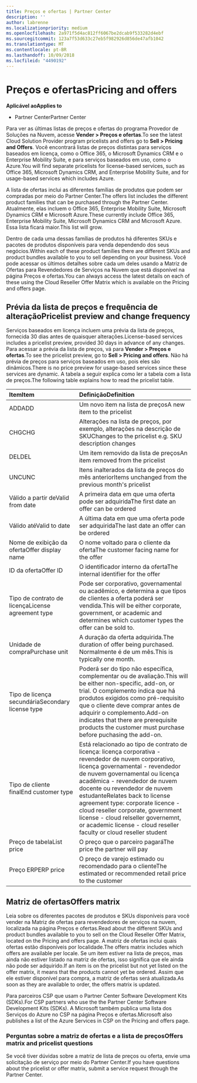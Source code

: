 ```yaml
---
title: Preços e ofertas | Partner Center
description: ''
author: labrenne
ms.localizationpriority: medium
ms.openlocfilehash: 2a971f5d4ac812ff6067be2dcab9f533282d4ebf
ms.sourcegitcommit: 123a7f53d633c27eb5f982926d856de47afb1042
ms.translationtype: MT
ms.contentlocale: pt-BR
ms.lasthandoff: 10/09/2018
ms.locfileid: "4490192"
---
```

# <a name="pricing-and-offers"></a><span data-ttu-id="536cc-102">Preços e ofertas</span><span class="sxs-lookup"><span data-stu-id="536cc-102">Pricing and offers</span></span>

**<span data-ttu-id="536cc-103">Aplicável ao</span><span class="sxs-lookup"><span data-stu-id="536cc-103">Applies to</span></span>**

-  <span data-ttu-id="536cc-104">Partner Center</span><span class="sxs-lookup"><span data-stu-id="536cc-104">Partner Center</span></span>

<span data-ttu-id="536cc-105">Para ver as últimas listas de preços e ofertas do programa Provedor de Soluções na Nuvem, acesse **Vender > Preços e ofertas**.</span><span class="sxs-lookup"><span data-stu-id="536cc-105">To see the latest Cloud Solution Provider program pricelists and offers go to **Sell > Pricing and Offers**.</span></span> <span data-ttu-id="536cc-106">Você encontrará listas de preços distintas para serviços baseados em licença, como o Office 365, o Microsoft Dynamics CRM e o Enterprise Mobility Suite, e para serviços baseados em uso, como o Azure.</span><span class="sxs-lookup"><span data-stu-id="536cc-106">You will find separate pricelists for license-based services, such as Office 365, Microsoft Dynamics CRM, and Enterprise Mobility Suite, and for usage-based services which includes Azure.</span></span> 

<span data-ttu-id="536cc-107">A lista de ofertas inclui as diferentes famílias de produtos que podem ser compradas por meio do Partner Center.</span><span class="sxs-lookup"><span data-stu-id="536cc-107">The offers list includes the different product families that can be purchased through the Partner Center.</span></span> <span data-ttu-id="536cc-108">Atualmente, elas incluem o Office 365, Enterprise Mobility Suite, Microsoft Dynamics CRM e Microsoft Azure.</span><span class="sxs-lookup"><span data-stu-id="536cc-108">These currently include Office 365, Enterprise Mobility Suite, Microsoft Dynamics CRM and Microsoft Azure.</span></span> <span data-ttu-id="536cc-109">Essa lista ficará maior.</span><span class="sxs-lookup"><span data-stu-id="536cc-109">This list will grow.</span></span>

<span data-ttu-id="536cc-110">Dentro de cada uma dessas famílias de produtos há diferentes SKUs e pacotes de produtos disponíveis para venda dependendo dos seus negócios.</span><span class="sxs-lookup"><span data-stu-id="536cc-110">Within each of these product families there are different SKUs and product bundles available to you to sell depending on your business.</span></span> <span data-ttu-id="536cc-111">Você pode acessar os últimos detalhes sobre cada um deles usando a Matriz de Ofertas para Revendedores de Serviços na Nuvem que está disponível na página Preços e ofertas.</span><span class="sxs-lookup"><span data-stu-id="536cc-111">You can always access the latest details on each of these using the Cloud Reseller Offer Matrix which is available on the Pricing and offers page.</span></span>

## <a name="pricelist-preview-and-change-frequency"></a><span data-ttu-id="536cc-112">Prévia da lista de preços e frequência de alteração</span><span class="sxs-lookup"><span data-stu-id="536cc-112">Pricelist preview and change frequency</span></span> 

<span data-ttu-id="536cc-113">Serviços baseados em licença incluem uma prévia da lista de preços, fornecida 30 dias antes de quaisquer alterações.</span><span class="sxs-lookup"><span data-stu-id="536cc-113">License-based services includes a pricelist preview, provided 30 days in advance of any changes.</span></span> <span data-ttu-id="536cc-114">Para acessar a prévia da lista de preços, vá para **Vender > Preços e ofertas**.</span><span class="sxs-lookup"><span data-stu-id="536cc-114">To see the pricelist preview, go to **Sell > Pricing and offers**.</span></span> <span data-ttu-id="536cc-115">Não há prévia de preços para serviços baseados em uso, pois eles são dinâmicos.</span><span class="sxs-lookup"><span data-stu-id="536cc-115">There is no price preview for usage-based services since these services are dynamic.</span></span> <span data-ttu-id="536cc-116">A tabela a seguir explica como ler a tabela com a lista de preços.</span><span class="sxs-lookup"><span data-stu-id="536cc-116">The following table explains how to read the pricelist table.</span></span>

|**<span data-ttu-id="536cc-117">Item</span><span class="sxs-lookup"><span data-stu-id="536cc-117">Item</span></span>**        |**<span data-ttu-id="536cc-118">Definição</span><span class="sxs-lookup"><span data-stu-id="536cc-118">Definition</span></span>**      |
|:-----------   |:-----------   |
|<span data-ttu-id="536cc-119">ADD</span><span class="sxs-lookup"><span data-stu-id="536cc-119">ADD</span></span>   |<span data-ttu-id="536cc-120">Um novo item na lista de preços</span><span class="sxs-lookup"><span data-stu-id="536cc-120">A new item to the pricelist</span></span>|
|<span data-ttu-id="536cc-121">CHG</span><span class="sxs-lookup"><span data-stu-id="536cc-121">CHG</span></span>   |<span data-ttu-id="536cc-122">Alterações na lista de preços, por exemplo, alterações na descrição de SKU</span><span class="sxs-lookup"><span data-stu-id="536cc-122">Changes to the pricelist e.g. SKU description changes</span></span>|
|<span data-ttu-id="536cc-123">DEL</span><span class="sxs-lookup"><span data-stu-id="536cc-123">DEL</span></span>   |<span data-ttu-id="536cc-124">Um item removido da lista de preços</span><span class="sxs-lookup"><span data-stu-id="536cc-124">An item removed from the pricelist</span></span>|
|<span data-ttu-id="536cc-125">UNC</span><span class="sxs-lookup"><span data-stu-id="536cc-125">UNC</span></span>   |<span data-ttu-id="536cc-126">Itens inalterados da lista de preços do mês anterior</span><span class="sxs-lookup"><span data-stu-id="536cc-126">Items unchanged from the previous month's pricelist</span></span>   |
|<span data-ttu-id="536cc-127">Válido a partir de</span><span class="sxs-lookup"><span data-stu-id="536cc-127">Valid from date</span></span>   |<span data-ttu-id="536cc-128">A primeira data em que uma oferta pode ser adquirida</span><span class="sxs-lookup"><span data-stu-id="536cc-128">The first date an offer can be ordered</span></span>    |
|<span data-ttu-id="536cc-129">Válido até</span><span class="sxs-lookup"><span data-stu-id="536cc-129">Valid to date</span></span>   |<span data-ttu-id="536cc-130">A última data em que uma oferta pode ser adquirida</span><span class="sxs-lookup"><span data-stu-id="536cc-130">The last date an offer can be ordered</span></span>   |
|<span data-ttu-id="536cc-131">Nome de exibição da oferta</span><span class="sxs-lookup"><span data-stu-id="536cc-131">Offer display name</span></span>   |<span data-ttu-id="536cc-132">O nome voltado para o cliente da oferta</span><span class="sxs-lookup"><span data-stu-id="536cc-132">The customer facing name for the offer</span></span>   |
|<span data-ttu-id="536cc-133">ID da oferta</span><span class="sxs-lookup"><span data-stu-id="536cc-133">Offer ID</span></span>   |<span data-ttu-id="536cc-134">O identificador interno da oferta</span><span class="sxs-lookup"><span data-stu-id="536cc-134">The internal identifier for the offer</span></span>   |
|<span data-ttu-id="536cc-135">Tipo de contrato de licença</span><span class="sxs-lookup"><span data-stu-id="536cc-135">License agreement type</span></span>   |<span data-ttu-id="536cc-136">Pode ser corporativo, governamental ou acadêmico, e determina a que tipos de clientes a oferta poderá ser vendida.</span><span class="sxs-lookup"><span data-stu-id="536cc-136">This will be either corporate, government, or academic and determines which customer types the offer can be sold to.</span></span>|
|<span data-ttu-id="536cc-137">Unidade de compra</span><span class="sxs-lookup"><span data-stu-id="536cc-137">Purchase unit</span></span>   |<span data-ttu-id="536cc-138">A duração da oferta adquirida.</span><span class="sxs-lookup"><span data-stu-id="536cc-138">The duration of offer being purchased.</span></span> <span data-ttu-id="536cc-139">Normalmente é de um mês.</span><span class="sxs-lookup"><span data-stu-id="536cc-139">This is typically one month.</span></span>   |
|<span data-ttu-id="536cc-140">Tipo de licença secundária</span><span class="sxs-lookup"><span data-stu-id="536cc-140">Secondary license type</span></span>   |<span data-ttu-id="536cc-141">Poderá ser do tipo não específica, complementar ou de avaliação.</span><span class="sxs-lookup"><span data-stu-id="536cc-141">This will be either non-specific, add-on, or trial.</span></span> <span data-ttu-id="536cc-142">O complemento indica que há produtos exigidos como pré-requisito que o cliente deve comprar antes de adquirir o complemento.</span><span class="sxs-lookup"><span data-stu-id="536cc-142">Add-on indicates that there are prerequisite products the customer must purchase before puchasing the add-on.</span></span>|
|<span data-ttu-id="536cc-143">Tipo de cliente final</span><span class="sxs-lookup"><span data-stu-id="536cc-143">End customer type</span></span>   |<span data-ttu-id="536cc-144">Está relacionado ao tipo de contrato de licença: licença corporativa - revendedor de nuvem corporativo, licença governamental - revendedor de nuvem governamental ou licença acadêmica - revendedor de nuvem docente ou revendedor de nuvem estudante</span><span class="sxs-lookup"><span data-stu-id="536cc-144">Relates back to license agreement type: corporate licence - cloud reseller corporate, government license - cloud relseller governemnt, or academic license - cloud reseller faculty or cloud reseller student</span></span>   |
|<span data-ttu-id="536cc-145">Preço de tabela</span><span class="sxs-lookup"><span data-stu-id="536cc-145">List price</span></span>   |<span data-ttu-id="536cc-146">O preço que o parceiro pagará</span><span class="sxs-lookup"><span data-stu-id="536cc-146">The price the partner will pay</span></span>   |
|<span data-ttu-id="536cc-147">Preço ERP</span><span class="sxs-lookup"><span data-stu-id="536cc-147">ERP price</span></span>   |<span data-ttu-id="536cc-148">O preço de varejo estimado ou recomendado para o cliente</span><span class="sxs-lookup"><span data-stu-id="536cc-148">The estimated or recommended retail price to the customer</span></span>   |

## <a name="offers-matrix"></a><span data-ttu-id="536cc-149">Matriz de ofertas</span><span class="sxs-lookup"><span data-stu-id="536cc-149">Offers matrix</span></span>

<span data-ttu-id="536cc-150">Leia sobre os diferentes pacotes de produtos e SKUs disponíveis para você vender na Matriz de ofertas para revendedores de serviços na nuvem, localizada na página Preços e ofertas.</span><span class="sxs-lookup"><span data-stu-id="536cc-150">Read about the different SKUs and product bundles available to you to sell on the Cloud Reseller Offer Matrix, located on the Pricing and offers page.</span></span> <span data-ttu-id="536cc-151">A matriz de ofertas inclui quais ofertas estão disponíveis por localidade.</span><span class="sxs-lookup"><span data-stu-id="536cc-151">The offers matrix includes which offers are available per locale.</span></span> <span data-ttu-id="536cc-152">Se um item estiver na lista de preços, mas ainda não estiver listado na matriz de ofertas, isso significa que ele ainda não pode ser adquirido.</span><span class="sxs-lookup"><span data-stu-id="536cc-152">If an item is on the pricelist but not yet listed on the offer matrix, it means that the products cannot yet be ordered.</span></span> <span data-ttu-id="536cc-153">Assim que ele estiver disponível para compra, a matriz de ofertas será atualizada.</span><span class="sxs-lookup"><span data-stu-id="536cc-153">As soon as they are available to order, the offers matrix is updated.</span></span>

<span data-ttu-id="536cc-154">Para parceiros CSP que usam o Partner Center Software Development Kits (SDKs).</span><span class="sxs-lookup"><span data-stu-id="536cc-154">For CSP partners who use the the Partner Center Software Development Kits (SDKs).</span></span> <span data-ttu-id="536cc-155">A Microsoft também publica uma lista dos Serviços do Azure no CSP na página Preços e ofertas.</span><span class="sxs-lookup"><span data-stu-id="536cc-155">Microsoft also publishes a list of the Azure Services in CSP on the Pricing and offers page.</span></span>

### <a name="offers-matrix-and-pricelist-questions"></a><span data-ttu-id="536cc-156">Perguntas sobre a matriz de ofertas e a lista de preços</span><span class="sxs-lookup"><span data-stu-id="536cc-156">Offers matrix and pricelist questions</span></span>

<span data-ttu-id="536cc-157">Se você tiver dúvidas sobre a matriz de lista de preços ou oferta, envie uma solicitação de serviço por meio do Partner Center.</span><span class="sxs-lookup"><span data-stu-id="536cc-157">If you have questions about the pricelist or offer matrix, submit a service request through the Partner Center.</span></span>
